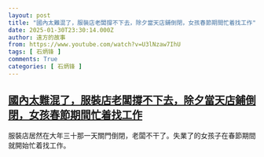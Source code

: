 ```yaml
---
layout: post
title: "國內太難混了，服裝店老闆撐不下去，除夕當天店鋪倒閉，女孩春節期間忙着找工作"
date: 2025-01-30T23:30:14.000Z
author: 遠方的故事
from: https://www.youtube.com/watch?v=U3lNzaw7IhU
tags: [ 石炳锋 ]
comments: True
categories: [ 石炳锋 ]
---
```

<!--1738279814000-->
[國內太難混了，服裝店老闆撐不下去，除夕當天店鋪倒閉，女孩春節期間忙着找工作](https://www.youtube.com/watch?v=U3lNzaw7IhU)
------

<div>
服裝店居然在大年三十那一天關門倒閉，老闆不干了。失業了的女孩子在春節期間就開始忙着找工作。
</div>
